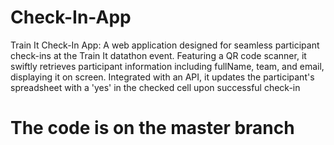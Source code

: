 # Check-In-App
Train It Check-In App: A web application designed for seamless participant check-ins at the Train It datathon event.  Featuring a QR code scanner, it swiftly retrieves participant information including fullName, team, and email, displaying it on screen. Integrated with an API, it updates the participant's spreadsheet with a 'yes' in the checked cell upon successful check-in

# The code is on the master branch


